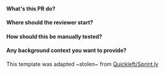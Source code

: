 #### What's this PR do?

#### Where should the reviewer start?


#### How should this be manually tested?


#### Any background context you want to provide?



This template was adapted ~stolen~ from [Quickleft/Sprint.ly](https://quickleft.com/blog/pull-request-templates-make-code-review-easier/)
